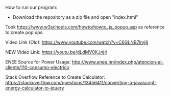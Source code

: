 How to run our program: 
- Download the repository as a zip file and open "index.html"

Took https://www.w3schools.com/howto/howto_js_popup.asp as reference to create pop ups.

Video Link (Old): https://www.youtube.com/watch?v=C6GLNB7lmj8

NEW Video Link: https://youtu.be/dLdMV0KJnj4

ENEE Source for Power Usage: http://www.enee.hn/index.php/atencion-al-cliente/110-consumo-electrico

Stack Overflow Reference to Create Calculator: https://stackoverflow.com/questions/13456411/converting-a-javascript-energy-calculator-to-jquery